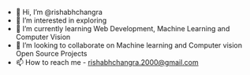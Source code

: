 - 👋 Hi, I’m @rishabhchangra
- 👀 I’m interested in exploring
- 🌱 I’m currently learning Web Development, Machine Learning and Computer Vision
- 💞️ I’m looking to collaborate on Machine learning and Computer vision Open Source Projects
- 📫 How to reach me - rishabhchangra.2000@gmail.com

<!---
rishabhchangra/rishabhchangra is a ✨ special ✨ repository because its `README.md` (this file) appears on your GitHub profile.
You can click the Preview link to take a look at your changes.
--->
